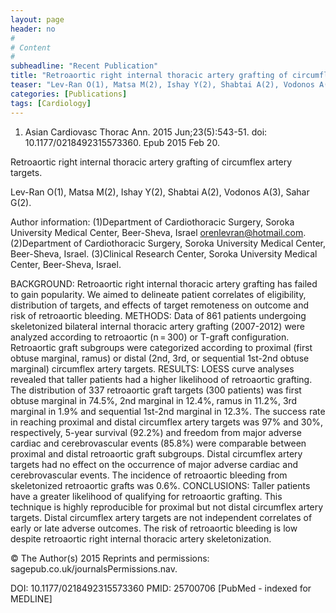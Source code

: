 ```yaml
---
layout: page
header: no
#
# Content
#
subheadline: "Recent Publication"
title: "Retroaortic right internal thoracic artery grafting of circumflex artery targets."
teaser: "Lev-Ran O(1), Matsa M(2), Ishay Y(2), Shabtai A(2), Vodonos A(3), Sahar G(2)."
categories: [Publications]
tags: [Cardiology]
---
```

1. Asian Cardiovasc Thorac Ann. 2015 Jun;23(5):543-51. doi:
10.1177/0218492315573360. Epub 2015 Feb 20.

Retroaortic right internal thoracic artery grafting of circumflex artery targets.

Lev-Ran O(1), Matsa M(2), Ishay Y(2), Shabtai A(2), Vodonos A(3), Sahar G(2).

Author information: 
(1)Department of Cardiothoracic Surgery, Soroka University Medical Center,
Beer-Sheva, Israel orenlevran@hotmail.com. (2)Department of Cardiothoracic
Surgery, Soroka University Medical Center, Beer-Sheva, Israel. (3)Clinical
Research Center, Soroka University Medical Center, Beer-Sheva, Israel.

BACKGROUND: Retroaortic right internal thoracic artery grafting has failed to
gain popularity. We aimed to delineate patient correlates of eligibility,
distribution of targets, and effects of target remoteness on outcome and risk of 
retroaortic bleeding.
METHODS: Data of 861 patients undergoing skeletonized bilateral internal thoracic
artery grafting (2007-2012) were analyzed according to retroaortic (n = 300) or
T-graft configuration. Retroaortic graft subgroups were categorized according to 
proximal (first obtuse marginal, ramus) or distal (2nd, 3rd, or sequential
1st-2nd obtuse marginal) circumflex artery targets.
RESULTS: LOESS curve analyses revealed that taller patients had a higher
likelihood of retroaortic grafting. The distribution of 337 retroaortic graft
targets (300 patients) was first obtuse marginal in 74.5%, 2nd marginal in 12.4%,
ramus in 11.2%, 3rd marginal in 1.9% and sequential 1st-2nd marginal in 12.3%.
The success rate in reaching proximal and distal circumflex artery targets was
97% and 30%, respectively, 5-year survival (92.2%) and freedom from major adverse
cardiac and cerebrovascular events (85.8%) were comparable between proximal and
distal retroaortic graft subgroups. Distal circumflex artery targets had no
effect on the occurrence of major adverse cardiac and cerebrovascular events. The
incidence of retroaortic bleeding from skeletonized retroaortic grafts was 0.6%.
CONCLUSIONS: Taller patients have a greater likelihood of qualifying for
retroaortic grafting. This technique is highly reproducible for proximal but not 
distal circumflex artery targets. Distal circumflex artery targets are not
independent correlates of early or late adverse outcomes. The risk of retroaortic
bleeding is low despite retroaortic right internal thoracic artery
skeletonization.

© The Author(s) 2015 Reprints and permissions:
sagepub.co.uk/journalsPermissions.nav.

DOI: 10.1177/0218492315573360 
PMID: 25700706  [PubMed - indexed for MEDLINE]
